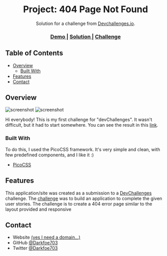<!-- Please update value in the {}  -->

<h1 align="center">Project: 404 Page Not Found</h1>

<div align="center">
   Solution for a challenge from  <a href="http://devchallenges.io" target="_blank">Devchallenges.io</a>.
</div>

<div align="center">
  <h3>
    <a href="https://www.figma.com/file/QeKWLNhB13zDjJzqR22TKE/404-page-challenge?node-id=1%3A4">
      Demo
    </a>
    <span> | </span>
    <a href="https://darkfoe703.github.io/dev-challenge-404/404.html">
      Solution
    </a>
    <span> | </span>
    <a href="https://devchallenges.io/challenges/wBunSb7FPrIepJZAg0sY">
      Challenge
    </a>
  </h3>
</div>

<!-- TABLE OF CONTENTS -->

## Table of Contents

- [Overview](#overview)
  - [Built With](#built-with)
- [Features](#features)
- [Contact](#contact)

<!-- OVERVIEW -->

## Overview

![screenshot](https://i.imgur.com/h3HLyE3.png)
![screenshot](https://i.imgur.com/2Rg4v2C.png)

  
Hi everybody!
This is my first challenge for "devChallenges". It wasn't difficult, but it had to start somewhere.
You can see the result in this [link](https://darkfoe703.github.io/dev-challenge-404/404.html). 

### Built With

<!-- This section should list any major frameworks that you built your project using. Here are a few examples.-->
To do this, I used the PicoCSS framework. It's very simple and clean, with few predefined components, and I like it :) 
- [PicoCSS](https://picocss.com/)

## Features

<!-- List the features of your application or follow the template. Don't share the figma file here :) -->

This application/site was created as a submission to a [DevChallenges](https://devchallenges.io/challenges) challenge. The [challenge](https://devchallenges.io/challenges/wBunSb7FPrIepJZAg0sY) was to build an application to complete the given user stories.
The challenge is to create a 404 error page similar to the layout provided and responsive

## Contact

- Website [(yes I need a domain...)](https://darkfoe703.github.io/darkfoe703/)
- GitHub [@Darkfoe703](https://github.com/Darkfoe703)
- Twitter [@Darkfoe703](https://twitter.com/Darkfoe703)
